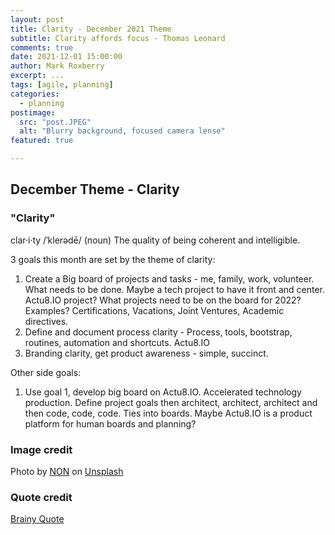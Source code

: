 ```yaml
---
layout: post
title: Clarity - December 2021 Theme
subtitle: Clarity affords focus - Thomas Leonard
comments: true
date: 2021-12-01 15:00:00
author: Mark Roxberry
excerpt: ...
tags: [agile, planning]
categories:
  - planning
postimage:
  src: "post.JPEG"
  alt: "Blurry background, focused camera lense"
featured: true

---
```

## December Theme - Clarity

### "Clarity"

clar·i·ty /ˈklerədē/
(noun)
The quality of being coherent and intelligible.

3 goals this month are set by the theme of clarity:

1. Create a Big board of projects and tasks - me, family, work, volunteer.  What needs to be done.  Maybe a tech project to have it front and center.  Actu8.IO project?  What projects need to be on the board for 2022?  Examples? Certifications, Vacations, Joint Ventures, Academic directives.
1. Define and document process clarity - Process, tools, bootstrap, routines, automation and shortcuts.  Actu8.IO
1. Branding clarity, get product awareness - simple, succinct. 

Other side goals:

1. Use goal 1, develop big board on Actu8.IO.  Accelerated technology production.  Define project goals then architect, architect, architect and then code, code, code.  Ties into boards.  Maybe Actu8.IO is a product platform for human boards and planning?

### Image credit

Photo by <a href="https://unsplash.com/@non_creation?utm_source=unsplash&utm_medium=referral&utm_content=creditCopyText">NON</a> on <a href="https://unsplash.com/s/photos/focus?utm_source=unsplash&utm_medium=referral&utm_content=creditCopyText">Unsplash</a>
  
### Quote credit

[Brainy Quote](https://www.brainyquote.com/quotes/thomas_leonard_193702)